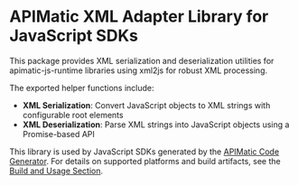 # APIMatic XML Adapter Library for JavaScript SDKs

This package provides XML serialization and deserialization utilities for apimatic-js-runtime libraries using xml2js for robust XML processing.

The exported helper functions include:

* **XML Serialization**: Convert JavaScript objects to XML strings with configurable root elements
* **XML Deserialization**: Parse XML strings into JavaScript objects using a Promise-based API

This library is used by JavaScript SDKs generated by the [APIMatic Code Generator](http://www.apimatic.io). For details on supported platforms and build artifacts, see the [Build and Usage Section](https://github.com/apimatic/apimatic-js-runtime?tab=readme-ov-file#builds-and-usage).
